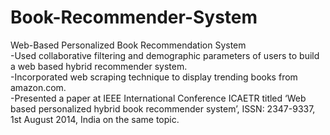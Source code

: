 # Book-Recommender-System <br />
Web-Based Personalized Book Recommendation System<br />
-Used collaborative filtering and demographic parameters of users to build a web based hybrid recommender system.<br />
-Incorporated web scraping technique to display trending books from amazon.com.<br />
-Presented a paper at IEEE International Conference ICAETR titled ‘Web based personalized hybrid book recommender system’, ISSN: 2347-9337, 1st August 2014, India on the same topic.<br />
